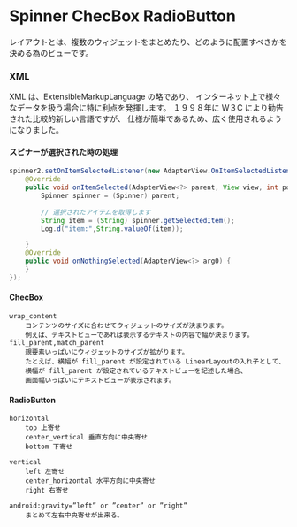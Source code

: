 # Spinner ChecBox RadioButton

レイアウトとは、複数のウィジェットをまとめたり、どのように配置すべきかを決める為のビューです。

### XML
XML は、ExtensibleMarkupLanguage の略であり、
インターネット上で様々なデータを扱う場合に特に利点を発揮します。
１９９８年に W３C により勧告された比較的新しい言語ですが、
仕様が簡単であるため、広く使用されるようになりました。




#### スピナーが選択された時の処理
~~~java
spinner2.setOnItemSelectedListener(new AdapterView.OnItemSelectedListener() {
    @Override
    public void onItemSelected(AdapterView<?> parent, View view, int position, long id) {
        Spinner spinner = (Spinner) parent;
        
        // 選択されたアイテムを取得します
        String item = (String) spinner.getSelectedItem();
        Log.d("item:",String.valueOf(item));

    }
    @Override
    public void onNothingSelected(AdapterView<?> arg0) {
    }
});
~~~


#### ChecBox
	wrap_content 
		コンテンツのサイズに合わせてウィジェットのサイズが決まります。
		例えば、テキストビューであれば表示するテキストの内容で幅が決まります。
	fill_parent,match_parent 
		親要素いっぱいにウィジェットのサイズが拡がります。
		たとえば、横幅が fill_parent が設定されている LinearLayoutの入れ子として、
		横幅が fill_parent が設定されているテキストビューを記述した場合、
		画面幅いっぱいにテキストビューが表示されます。



#### RadioButton

	horizontal 
		top 上寄せ
		center_vertical 垂直方向に中央寄せ
		bottom 下寄せ

	vertical 
		left 左寄せ
		center_horizontal 水平方向に中央寄せ
		right 右寄せ

	android:gravity=”left” or ”center” or ”right”
		まとめて左右中央寄せが出来る。


